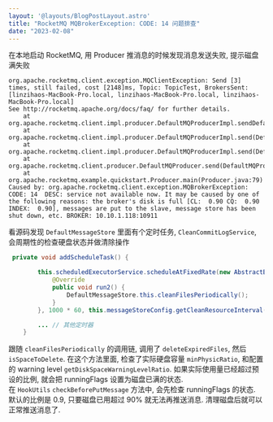 ```yaml
---
layout: '@layouts/BlogPostLayout.astro'
title: "RocketMQ MQBrokerException: CODE: 14 问题排查"
date: "2023-02-08"
---
```


在本地启动 RocketMQ, 用 Producer 推消息的时候发现消息发送失败, 提示磁盘满失败
```
org.apache.rocketmq.client.exception.MQClientException: Send [3] times, still failed, cost [2148]ms, Topic: TopicTest, BrokersSent: [linzihaos-MacBook-Pro.local, linzihaos-MacBook-Pro.local, linzihaos-MacBook-Pro.local]
See http://rocketmq.apache.org/docs/faq/ for further details.
	at org.apache.rocketmq.client.impl.producer.DefaultMQProducerImpl.sendDefaultImpl(DefaultMQProducerImpl.java:715)
	at org.apache.rocketmq.client.impl.producer.DefaultMQProducerImpl.send(DefaultMQProducerImpl.java:1426)
	at org.apache.rocketmq.client.impl.producer.DefaultMQProducerImpl.send(DefaultMQProducerImpl.java:1369)
	at org.apache.rocketmq.client.producer.DefaultMQProducer.send(DefaultMQProducer.java:351)
	at org.apache.rocketmq.example.quickstart.Producer.main(Producer.java:79)
Caused by: org.apache.rocketmq.client.exception.MQBrokerException: CODE: 14  DESC: service not available now. It may be caused by one of the following reasons: the broker's disk is full [CL:  0.90 CQ:  0.90 INDEX:  0.90], messages are put to the slave, message store has been shut down, etc. BROKER: 10.10.1.118:10911
```

看源码发现 `DefaultMessageStore` 里面有个定时任务, `CleanCommitLogService`, 会周期性的检查硬盘状态并做清除操作

```java
 private void addScheduleTask() {

        this.scheduledExecutorService.scheduleAtFixedRate(new AbstractBrokerRunnable(this.getBrokerIdentity()) {
            @Override
            public void run2() {
                DefaultMessageStore.this.cleanFilesPeriodically();
            }
        }, 1000 * 60, this.messageStoreConfig.getCleanResourceInterval(), TimeUnit.MILLISECONDS);

        ... // 其他定时器
    }
```

跟随 `cleanFilesPeriodically` 的调用链, 调用了 `deleteExpiredFiles`, 然后 `isSpaceToDelete`. 在这个方法里面, 检查了实际硬盘容量 `minPhysicRatio`, 和配置的 warning level `getDiskSpaceWarningLevelRatio`. 如果实际使用量已经超过预设的比例, 就会把 runningFlags 设置为磁盘已满的状态.  
在 `HookUtils` `checkBeforePutMessage` 方法中, 会先检查 runningFlags 的状态.  
默认的比例是 0.9, 只要磁盘已用超过 90% 就无法再推送消息. 清理磁盘后就可以正常推送消息了.
